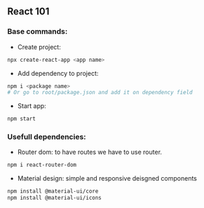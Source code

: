## React 101



### Base commands:
* Create project:
``` bash
npx create-react-app <app name>
```

* Add dependency to project:
``` bash
npm i <package name> 
# Or go to root/package.json and add it on dependency field
```

* Start app:
``` bash
npm start
```



### Usefull dependencies:
* Router dom: to have routes we have to use router.
``` bash
npm i react-router-dom
```

* Material design: simple and responsive deisgned components
``` bash
npm install @material-ui/core
npm install @material-ui/icons
```